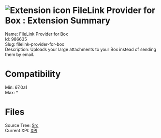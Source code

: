 # ![Extension icon](https://addons.thunderbird.net/user-media/addon_icons/986/986635-64.png?modified=49a9a123) FileLink Provider for Box : Extension Summary

Name: FileLink Provider for Box  
Id: 986635  
Slug: filelink-provider-for-box  
Description: Uploads your large attachments to your Box instead of sending them by email.
  

# Compatibility
Min: 67.0a1  
Max: *  

# Files

Source Tree: [Src](x68/986635-filelink-provider-for-box/src)  
Current XPI: [XPI](x68/986635-filelink-provider-for-box/xpi)  



